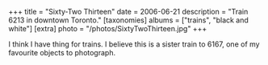 +++
title = "Sixty-Two Thirteen"
date = 2006-06-21
description = "Train 6213 in downtown Toronto."
[taxonomies]
albums = ["trains", "black and white"]
[extra]
photo = "/photos/SixtyTwoThirteen.jpg"
+++

I think I have thing for trains. I believe this is a sister train to 6167, one of my favourite objects to photograph.
